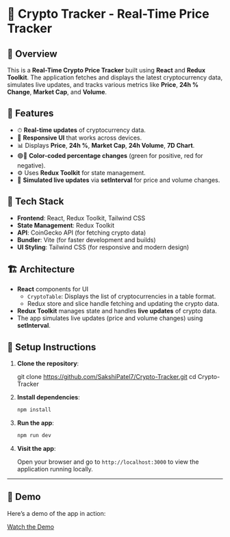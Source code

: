 # 🚀 **Crypto Tracker - Real-Time Price Tracker**

## 📝 **Overview**

This is a **Real-Time Crypto Price Tracker** built using **React** and **Redux Toolkit**. The application fetches and displays the latest cryptocurrency data, simulates live updates, and tracks various metrics like **Price**, **24h % Change**, **Market Cap**, and **Volume**.

## 🌟 **Features**

- ⏱ **Real-time updates** of cryptocurrency data.
- 📱 **Responsive UI** that works across devices.
- 📊 Displays **Price**, **24h %**, **Market Cap**, **24h Volume**, **7D Chart**.
- 🟢🔴 **Color-coded percentage changes** (green for positive, red for negative).
- ⚙️ Uses **Redux Toolkit** for state management.
- 🔄 **Simulated live updates** via **setInterval** for price and volume changes.

## 🧰 **Tech Stack**

- **Frontend**: React, Redux Toolkit, Tailwind CSS
- **State Management**: Redux Toolkit
- **API**: CoinGecko API (for fetching crypto data)
- **Bundler**: Vite (for faster development and builds)
- **UI Styling**: Tailwind CSS (for responsive and modern design)

## 🏗️ **Architecture**

- **React** components for UI
  - `CryptoTable`: Displays the list of cryptocurrencies in a table format.
  - Redux store and slice handle fetching and updating the crypto data.
- **Redux Toolkit** manages state and handles **live updates** of crypto data.
- The app simulates live updates (price and volume changes) using **setInterval**.

## 🔧 **Setup Instructions**

1. **Clone the repository**:

   
   git clone https://github.com/SakshiPatel7/Crypto-Tracker.git
   cd Crypto-Tracker
2. **Install dependencies**:

   ```bash
   npm install
3. **Run the app**:

   ```bash
   npm run dev
4. **Visit the app**:  

   Open your browser and go to `http://localhost:3000` to view the application running locally.

---

## 🎥 **Demo**

Here’s a demo of the app in action:

[Watch the Demo](https://drive.google.com/file/d/1slO96v3Kuhe_7SasqfbiJ_lOKWa9-IcM/view?usp=sharing)
